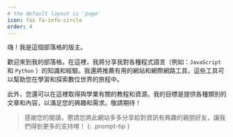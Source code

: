 ```yaml
---
# the default layout is 'page'
icon: fas fa-info-circle
order: 4
---
```


嗨！我是這個部落格的版主。

歡迎來到我的部落格。在這裡，我將分享我對各種程式語言（例如：`JavaScript` 和 `Python` ）的知識和經驗。我還將推薦有用的網站和網際網路工具，這些工具可以幫助您在學習和探索數位世界的旅程中。

此外，您還可以在這裡取得與學業有關的教程和資源。我的目標是提供各種類別的文章和內容，以滿足您的興趣和需求。敬請期待！
> 感謝您的閱讀，懇請您將此網站多多分享給對資訊有興趣的親朋好友，讓我們得到更多的支持唷！
{: .prompt-tip }

